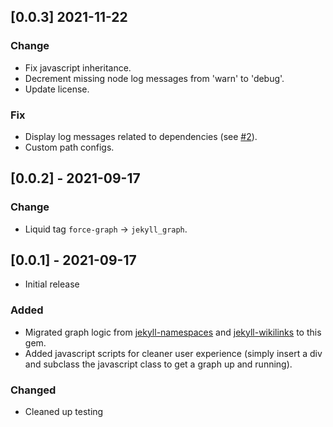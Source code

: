 ## [0.0.3] 2021-11-22
### Change
- Fix javascript inheritance.
- Decrement missing node log messages from 'warn' to 'debug'.
- Update license.
### Fix
- Display log messages related to dependencies (see [#2](https://github.com/manunamz/jekyll-graph/issues/2)).
- Custom path configs.

## [0.0.2] - 2021-09-17
### Change
- Liquid tag `force-graph` -> `jekyll_graph`.  

## [0.0.1] - 2021-09-17
- Initial release
### Added
- Migrated graph logic from [jekyll-namespaces](https://github.com/manunamz/jekyll-namespaces/) and [jekyll-wikilinks](https://github.com/manunamz/jekyll-wikilinks/) to this gem.
- Added javascript scripts for cleaner user experience (simply insert a div and subclass the javascript class to get a graph up and running).
### Changed
- Cleaned up testing
